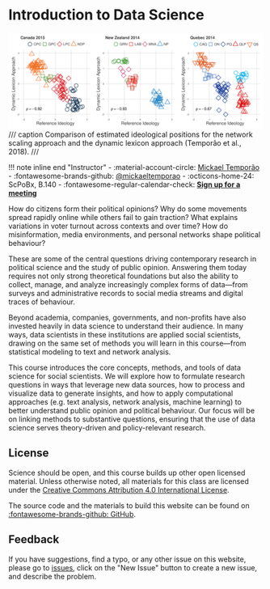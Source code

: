 # Introduction to Data Science

![Temporão et al., 2018](images/pa_dla_fig_1.png)
/// caption
Comparison of estimated ideological positions for the network scaling approach and the dynamic lexicon approach (Temporão et al., 2018). 
///

!!! note inline end "Instructor"
     - :material-account-circle: [Mickael Temporão](https://ent.sciencespobordeaux.fr/fr/annuaire/t/e/m/uduser-temporao-mickael-fr.html)
         - :fontawesome-brands-github: [@mickaeltemporao](https://github.com/mickaeltemporao)
     - :octicons-home-24: ScPoBx, B.140
     - :fontawesome-regular-calendar-check: [**Sign up for a meeting**](https://calendar.app.google/gC9dJNLrdZY7pWax6)

How do citizens form their political opinions? Why do some movements spread rapidly online while others fail to gain traction? What explains variations in voter turnout across contexts and over time? How do misinformation, media environments, and personal networks shape political behaviour?

These are some of the central questions driving contemporary research in political science and the study of public opinion. Answering them today requires not only strong theoretical foundations but also the ability to collect, manage, and analyze increasingly complex forms of data—from surveys and administrative records to social media streams and digital traces of behaviour.

Beyond academia, companies, governments, and non-profits have also invested heavily in data science to understand their audience. In many ways, data scientists in these institutions are applied social scientists, drawing on the same set of methods you will learn in this course—from statistical modeling to text and network analysis.

This course introduces the core concepts, methods, and tools of data science for social scientists. We will explore how to formulate research questions in ways that leverage new data sources, how to process and visualize data to generate insights, and how to apply computational approaches (e.g. text analysis, network analysis, machine learning) to better understand public opinion and political behaviour. Our focus will be on linking methods to substantive questions, ensuring that the use of data science serves theory-driven and policy-relevant research.


## License

Science should be open, and this course builds up other open licensed material. Unless otherwise noted, all materials for this class are licensed under the [Creative Commons Attribution 4.0 International License](http://creativecommons.org/licenses/by-nc-sa/4.0/).

The source code and the materials to build this website can be found on [:fontawesome-brands-github: GitHub](https://github.com/mickaeltemporao/data-science).


## Feedback

If you have suggestions, find a typo, or any other issue on this website, please go to [issues](https://github.com/mickaeltemporao/data-science/issues), click on the "New Issue" button to create a new issue, and describe the problem.

